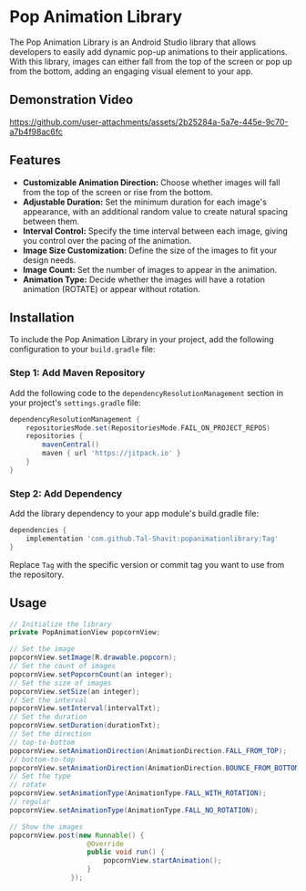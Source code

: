 # Pop Animation Library
The Pop Animation Library is an Android Studio library that allows developers to easily add dynamic pop-up animations to their applications. With this library, images can either fall from the top of the screen or pop up from the bottom, adding an engaging visual element to your app.

## Demonstration Video
https://github.com/user-attachments/assets/2b25284a-5a7e-445e-9c70-a7b4f98ac6fc

## Features
- **Customizable Animation Direction:** Choose whether images will fall from the top of the screen or rise from the bottom.
- **Adjustable Duration:** Set the minimum duration for each image's appearance, with an additional random value to create natural spacing between them.
- **Interval Control:** Specify the time interval between each image, giving you control over the pacing of the animation.
- **Image Size Customization:** Define the size of the images to fit your design needs.
- **Image Count:** Set the number of images to appear in the animation.
- **Animation Type:** Decide whether the images will have a rotation animation (ROTATE) or appear without rotation.

## Installation
To include the Pop Animation Library in your project, add the following configuration to your `build.gradle` file:  

### Step 1: Add Maven Repository

Add the following code to the `dependencyResolutionManagement` section in your project's `settings.gradle` file:

```groovy
dependencyResolutionManagement {
    repositoriesMode.set(RepositoriesMode.FAIL_ON_PROJECT_REPOS)
    repositories {
        mavenCentral()
        maven { url 'https://jitpack.io' }
    }
}
```

### Step 2: Add Dependency
Add the library dependency to your app module's build.gradle file:
``` gradle
dependencies {
    implementation 'com.github.Tal-Shavit:popanimationlibrary:Tag'
}
```
Replace `Tag` with the specific version or commit tag you want to use from the repository.

## Usage
 ``` java
// Initialize the library
private PopAnimationView popcornView;

// Set the image
popcornView.setImage(R.drawable.popcorn);
// Set the count of images
popcornView.setPopcornCount(an integer);
// Set the size of images
popcornView.setSize(an integer);
// Set the interval
popcornView.setInterval(intervalTxt);
// Set the duration
popcornView.setDuration(durationTxt);
// Set the direction
// top-to-bottom
popcornView.setAnimationDirection(AnimationDirection.FALL_FROM_TOP);
// bottom-to-top
 popcornView.setAnimationDirection(AnimationDirection.BOUNCE_FROM_BOTTOM);
// Set the type
// rotate
popcornView.setAnimationType(AnimationType.FALL_WITH_ROTATION);
// regular
 popcornView.setAnimationType(AnimationType.FALL_NO_ROTATION);

// Show the images 
popcornView.post(new Runnable() {
                    @Override
                    public void run() {
                        popcornView.startAnimation();
                    }
                });
```



